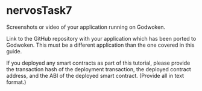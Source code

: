 # nervosTask7

Screenshots or video of your application running on Godwoken.


Link to the GitHub repository with your application which has been ported to Godwoken. This must be a different application than the one covered in this guide.


If you deployed any smart contracts as part of this tutorial, please provide the transaction hash of the deployment transaction, the deployed contract address, and the ABI of the deployed smart contract. (Provide all in text format.)
